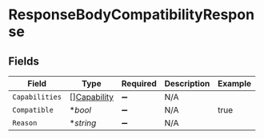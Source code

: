 # ResponseBodyCompatibilityResponse


## Fields

| Field                                             | Type                                              | Required                                          | Description                                       | Example                                           |
| ------------------------------------------------- | ------------------------------------------------- | ------------------------------------------------- | ------------------------------------------------- | ------------------------------------------------- |
| `Capabilities`                                    | [][Capability](../../models/shared/capability.md) | :heavy_minus_sign:                                | N/A                                               |                                                   |
| `Compatible`                                      | **bool*                                           | :heavy_minus_sign:                                | N/A                                               | true                                              |
| `Reason`                                          | **string*                                         | :heavy_minus_sign:                                | N/A                                               |                                                   |